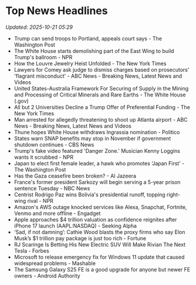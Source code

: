 # Top News Headlines

_Updated: 2025-10-21 05:29_

- Trump can send troops to Portland, appeals court says - The Washington Post
- The White House starts demolishing part of the East Wing to build Trump's ballroom - NPR
- How the Louvre Jewelry Heist Unfolded - The New York Times
- Lawyers for Comey ask judge to dismiss charges based on prosecutors' 'flagrant misconduct' - ABC News - Breaking News, Latest News and Videos
- United States-Australia Framework For Securing of Supply in the Mining and Processing of Critical Minerals and Rare Earths - The White House (.gov)
- All but 2 Universities Decline a Trump Offer of Preferential Funding - The New York Times
- Man arrested for allegedly threatening to shoot up Atlanta airport - ABC News - Breaking News, Latest News and Videos
- Thune hopes White House withdraws Ingrassia nomination - Politico
- States warn SNAP benefits may stop in November if government shutdown continues - CBS News
- Trump's fake video featured 'Danger Zone.' Musician Kenny Loggins wants it scrubbed - NPR
- Japan to elect first female leader, a hawk who promotes ‘Japan First’ - The Washington Post
- Has the Gaza ceasefire been broken? - Al Jazeera
- France's former president Sarkozy will begin serving a 5-year prison sentence Tuesday - NBC News
- Centrist Rodrigo Paz wins Bolivia's presidential runoff, topping right-wing rival - NPR
- Amazon's AWS outage knocked services like Alexa, Snapchat, Fortnite, Venmo and more offline - Engadget
- Apple approaches $4 trillion valuation as confidence reignites after iPhone 17 launch (AAPL:NASDAQ) - Seeking Alpha
- ‘Sad, if not damning’: Cathie Wood blasts the proxy firms who say Elon Musk’s $1 trillion pay package is just too rich - Fortune
- RJ Scaringe Is Betting His New Electric SUV Will Make Rivian The Next Tesla - Forbes
- Microsoft to release emergency fix for Windows 11 update that caused widespread problems - Mashable
- The Samsung Galaxy S25 FE is a good upgrade for anyone but newer FE owners - Android Authority